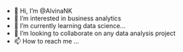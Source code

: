 - 👋 Hi, I’m @AlvinaNK
- 👀 I’m interested in business analytics
- 🌱 I’m currently learning data science...
- 💞️ I’m looking to collaborate on any data analysis project 
- 📫 How to reach me ...

<!---
AlvinaNK/AlvinaNK is a ✨ special ✨ repository because its `README.md` (this file) appears on your GitHub profile.
You can click the Preview link to take a look at your changes.
--->
